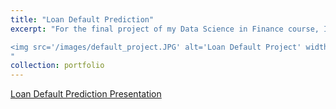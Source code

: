 ```yaml
---
title: "Loan Default Prediction"
excerpt: "For the final project of my Data Science in Finance course, I created a harness that was capable of cleaning over 1MM rows of real-world loan data and predicting the probability of default for new applicants. After much research into loan prediction modeling and experimental model comparison, I determined that an XGBoost model would have the best performance for the task. After evaluating all student's projects in a 'horserace,' my project was selected as a top 4 performer. 

<img src='/images/default_project.JPG' alt='Loan Default Project' width='500' height='500' style='display: block; margin: 0 auto;'>
"
collection: portfolio
---
```


[Loan Default Prediction Presentation](/images/load_default_prediction_presentation.pdf)
